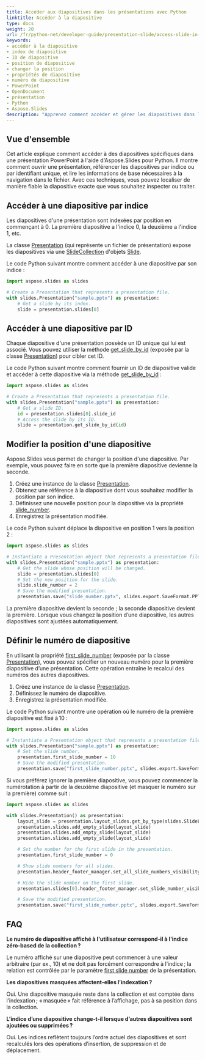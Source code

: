 ```yaml
---
title: Accéder aux diapositives dans les présentations avec Python
linktitle: Accéder à la diapositive
type: docs
weight: 20
url: /fr/python-net/developer-guide/presentation-slide/access-slide-in-presentation/
keywords:
- accéder à la diapositive
- index de diapositive
- ID de diapositive
- position de diapositive
- changer la position
- propriétés de diapositive
- numéro de diapositive
- PowerPoint
- OpenDocument
- présentation
- Python
- Aspose.Slides
description: "Apprenez comment accéder et gérer les diapositives dans les présentations PowerPoint et OpenDocument avec Aspose.Slides pour Python via .NET. Augmentez la productivité avec des exemples de code."
---
```


## **Vue d'ensemble**

Cet article explique comment accéder à des diapositives spécifiques dans une présentation PowerPoint à l'aide d'Aspose.Slides pour Python. Il montre comment ouvrir une présentation, référencer les diapositives par indice ou par identifiant unique, et lire les informations de base nécessaires à la navigation dans le fichier. Avec ces techniques, vous pouvez localiser de manière fiable la diapositive exacte que vous souhaitez inspecter ou traiter.

## **Accéder à une diapositive par indice**

Les diapositives d'une présentation sont indexées par position en commençant à 0. La première diapositive a l'indice 0, la deuxième a l'indice 1, etc.

La classe [Presentation](https://reference.aspose.com/slides/python-net/aspose.slides/presentation/) (qui représente un fichier de présentation) expose les diapositives via une [SlideCollection](https://reference.aspose.com/slides/python-net/aspose.slides/slidecollection/) d'objets [Slide](https://reference.aspose.com/slides/python-net/aspose.slides/slide/).

Le code Python suivant montre comment accéder à une diapositive par son indice :

```python
import aspose.slides as slides

# Create a Presentation that represents a presentation file.
with slides.Presentation("sample.pptx") as presentation:
    # Get a slide by its index.
    slide = presentation.slides[0]
```

## **Accéder à une diapositive par ID**

Chaque diapositive d'une présentation possède un ID unique qui lui est associé. Vous pouvez utiliser la méthode [get_slide_by_id](https://reference.aspose.com/slides/python-net/aspose.slides/presentation/get_slide_by_id/) (exposée par la classe [Presentation](https://reference.aspose.com/slides/python-net/aspose.slides/presentation/)) pour cibler cet ID.

Le code Python suivant montre comment fournir un ID de diapositive valide et accéder à cette diapositive via la méthode [get_slide_by_id](https://reference.aspose.com/slides/python-net/aspose.slides/presentation/get_slide_by_id/) :

```python
import aspose.slides as slides

# Create a Presentation that represents a presentation file.
with slides.Presentation("sample.pptx") as presentation:
    # Get a slide ID.
    id = presentation.slides[0].slide_id
    # Access the slide by its ID.
    slide = presentation.get_slide_by_id(id)
```

## **Modifier la position d'une diapositive**

Aspose.Slides vous permet de changer la position d'une diapositive. Par exemple, vous pouvez faire en sorte que la première diapositive devienne la seconde.

1. Créez une instance de la classe [Presentation](https://reference.aspose.com/slides/python-net/aspose.slides/presentation/).
2. Obtenez une référence à la diapositive dont vous souhaitez modifier la position par son indice.
3. Définissez une nouvelle position pour la diapositive via la propriété [slide_number](https://reference.aspose.com/slides/python-net/aspose.slides/slide/slide_number/).
4. Enregistrez la présentation modifiée.

Le code Python suivant déplace la diapositive en position 1 vers la position 2 :

```python
import aspose.slides as slides

# Instantiate a Presentation object that represents a presentation file.
with slides.Presentation("sample.pptx") as presentation:
    # Get the slide whose position will be changed.
    slide = presentation.slides[0]
    # Set the new position for the slide.
    slide.slide_number = 2
    # Save the modified presentation.
    presentation.save("slide_number.pptx", slides.export.SaveFormat.PPTX)
```

La première diapositive devient la seconde ; la seconde diapositive devient la première. Lorsque vous changez la position d’une diapositive, les autres diapositives sont ajustées automatiquement.

## **Définir le numéro de diapositive**

En utilisant la propriété [first_slide_number](https://reference.aspose.com/slides/python-net/aspose.slides/presentation/first_slide_number/) (exposée par la classe [Presentation](https://reference.aspose.com/slides/python-net/aspose.slides/presentation/)), vous pouvez spécifier un nouveau numéro pour la première diapositive d’une présentation. Cette opération entraîne le recalcul des numéros des autres diapositives.

1. Créez une instance de la classe [Presentation](https://reference.aspose.com/slides/python-net/aspose.slides/presentation/).
2. Définissez le numéro de diapositive.
3. Enregistrez la présentation modifiée.

Le code Python suivant montre une opération où le numéro de la première diapositive est fixé à 10 :

```python
import aspose.slides as slides

# Instantiate a Presentation object that represents a presentation file.
with slides.Presentation("sample.pptx") as presentation:
    # Set the slide number.
    presentation.first_slide_number = 10
    # Save the modified presentation.
    presentation.save("first_slide_number.pptx", slides.export.SaveFormat.PPTX)
```

Si vous préférez ignorer la première diapositive, vous pouvez commencer la numérotation à partir de la deuxième diapositive (et masquer le numéro sur la première) comme suit :

```python
import aspose.slides as slides

with slides.Presentation() as presentation:
    layout_slide = presentation.layout_slides.get_by_type(slides.SlideLayoutType.BLANK)
    presentation.slides.add_empty_slide(layout_slide)
    presentation.slides.add_empty_slide(layout_slide)
    presentation.slides.add_empty_slide(layout_slide)

    # Set the number for the first slide in the presentation.
    presentation.first_slide_number = 0

    # Show slide numbers for all slides.
    presentation.header_footer_manager.set_all_slide_numbers_visibility(True)

    # Hide the slide number on the first slide.
    presentation.slides[0].header_footer_manager.set_slide_number_visibility(False)

    # Save the modified presentation.
    presentation.save("first_slide_number.pptx", slides.export.SaveFormat.PPTX)
```

## **FAQ**

**Le numéro de diapositive affiché à l'utilisateur correspond‑il à l'indice zéro‑based de la collection ?**

Le numéro affiché sur une diapositive peut commencer à une valeur arbitraire (par ex., 10) et ne doit pas forcément correspondre à l’indice ; la relation est contrôlée par le paramètre [first slide number](https://reference.aspose.com/slides/python-net/aspose.slides/presentation/first_slide_number/) de la présentation.

**Les diapositives masquées affectent‑elles l’indexation ?**

Oui. Une diapositive masquée reste dans la collection et est comptée dans l’indexation ; « masquée » fait référence à l’affichage, pas à sa position dans la collection.

**L’indice d’une diapositive change‑t‑il lorsque d’autres diapositives sont ajoutées ou supprimées ?**

Oui. Les indices reflètent toujours l’ordre actuel des diapositives et sont recalculés lors des opérations d’insertion, de suppression et de déplacement.